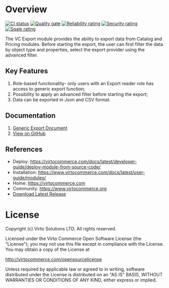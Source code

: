 # Overview

[![CI status](https://github.com/VirtoCommerce/vc-module-export/workflows/Module%20CI/badge.svg?branch=dev)](https://github.com/VirtoCommerce/vc-module-export/actions?query=workflow%3A"Module+CI") [![Quality gate](https://sonarcloud.io/api/project_badges/measure?project=VirtoCommerce_vc-module-export&metric=alert_status&branch=dev)](https://sonarcloud.io/dashboard?id=VirtoCommerce_vc-module-export) [![Reliability rating](https://sonarcloud.io/api/project_badges/measure?project=VirtoCommerce_vc-module-export&metric=reliability_rating&branch=dev)](https://sonarcloud.io/dashboard?id=VirtoCommerce_vc-module-export) [![Security rating](https://sonarcloud.io/api/project_badges/measure?project=VirtoCommerce_vc-module-export&metric=security_rating&branch=dev)](https://sonarcloud.io/dashboard?id=VirtoCommerce_vc-module-export) [![Sqale rating](https://sonarcloud.io/api/project_badges/measure?project=VirtoCommerce_vc-module-export&metric=sqale_rating&branch=dev)](https://sonarcloud.io/dashboard?id=VirtoCommerce_vc-module-export)


The VC Export module provides the ability to export data from Catalog and Pricing modules. Before starting the export, the user can first filter the data by object type and properties, select the export provider using the advanced filter.

## Key Features

1. Role-based functionality- only users with an Export reader role has access to generic export function;
1. Possibility to apply an advanced filter before starting the export;
1. Data can be exported in Json and CSV format.

## Documentation

1. [Generic Export Document](/docs/index.md)
1. [View on GitHub](https://github.com/VirtoCommerce/vc-module-export)

## References

* Deploy: https://virtocommerce.com/docs/latest/developer-guide/deploy-module-from-source-code/
* Installation: https://www.virtocommerce.com/docs/latest/user-guide/modules/
* Home: https://virtocommerce.com
* Community: https://www.virtocommerce.org
* [Download Latest Release](https://github.com/VirtoCommerce/vc-module-export/releases/tag/3.2.0)

# License
Copyright (c) Virto Solutions LTD. All rights reserved.

Licensed under the Virto Commerce Open Software License (the "License"); you may not use this file except in compliance with the License. You may obtain a copy of the License at

http://virtocommerce.com/opensourcelicense

Unless required by applicable law or agreed to in writing, software distributed under the License is distributed on an "AS IS" BASIS, WITHOUT WARRANTIES OR CONDITIONS OF ANY KIND, either express or implied.
